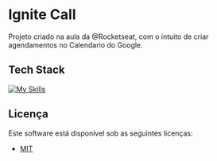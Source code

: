 
# Ignite Call

Projeto criado na aula da @Rocketseat, com o intuito de criar agendamentos no Calendario do Google.

## Tech Stack
[![My Skills](https://skillicons.dev/icons?i=ts,prisma,postgres,nextjs,react)](https://skillicons.dev)

## Licença

Este software está disponível sob as seguintes licenças:

- [MIT](https://rem.mit-license.org)